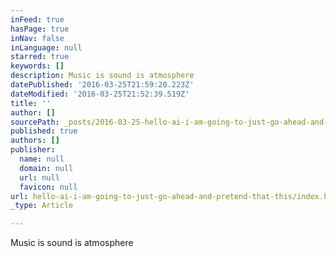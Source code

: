 ```yaml
---
inFeed: true
hasPage: true
inNav: false
inLanguage: null
starred: true
keywords: []
description: Music is sound is atmosphere
datePublished: '2016-03-25T21:59:20.223Z'
dateModified: '2016-03-25T21:52:39.519Z'
title: ''
author: []
sourcePath: _posts/2016-03-25-hello-ai-i-am-going-to-just-go-ahead-and-pretend-that-this.md
published: true
authors: []
publisher:
  name: null
  domain: null
  url: null
  favicon: null
url: hello-ai-i-am-going-to-just-go-ahead-and-pretend-that-this/index.html
_type: Article

---
```

Music is sound is atmosphere